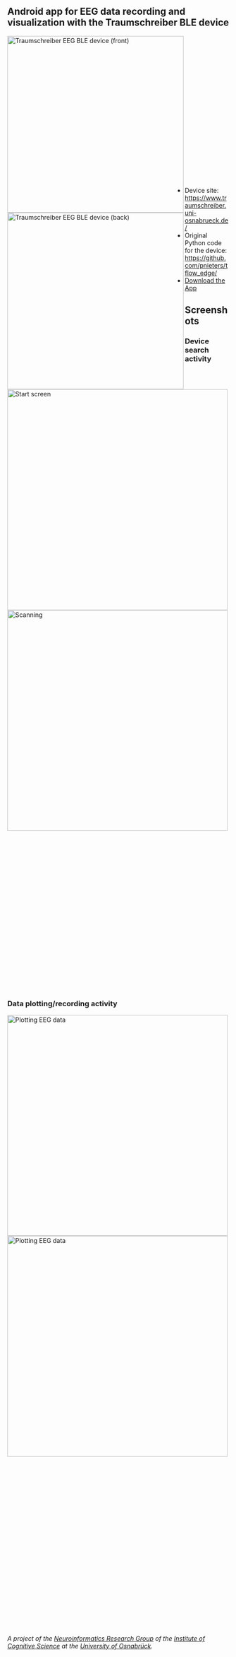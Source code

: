 ## Android app for EEG data recording and visualization with the Traumschreiber BLE device
<div><img title="Traumschreiber EEG BLE device (front)" align="left" src="https://raw.githubusercontent.com/mvidaldp/Traumschreiber-mobileEEG/master/screenshots/traumschreiber.jpg" alt="Traumschreiber EEG BLE device (front)" height="400">
<img title="Traumschreiber EEG BLE device (back)" align="left" src="https://raw.githubusercontent.com/mvidaldp/Traumschreiber-mobileEEG/master/screenshots/traumschreiber_back.jpg" alt="Traumschreiber EEG BLE device (back)" height="400">
</div><p>&nbsp</p><p>&nbsp</p><p>&nbsp</p><p>&nbsp</p><p>&nbsp</p><p>&nbsp</p><p>&nbsp</p><p>&nbsp</p><p>&nbsp</p><p>&nbsp</p><p>&nbsp</p>

- Device site: https://www.traumschreiber.uni-osnabrueck.de/
- Original Python code for the device: https://github.com/pnieters/tflow_edge/
- [Download the App](https://github.com/mvidaldp/Traumschreiber-mobileEEG/raw/master/app/build/outputs/apk/debug/app-debug.apk)

## Screenshots
### Device search activity
<div><img align="left" title="Start screen" src="https://raw.githubusercontent.com/mvidaldp/Traumschreiber-mobileEEG/master/screenshots/start.png" alt="Start screen" height="500">
<img align="left" title="Scanning" src="https://raw.githubusercontent.com/mvidaldp/Traumschreiber-mobileEEG/master/screenshots/scanning.png" alt="Scanning" height="500">
</div>
<p>&nbsp</p><p>&nbsp</p><p>&nbsp</p><p>&nbsp</p><p>&nbsp</p><p>&nbsp</p><p>&nbsp</p><p>&nbsp</p><p>&nbsp</p><p>&nbsp</p><p>&nbsp</p><p>&nbsp</p><p>&nbsp</p>

### Data plotting/recording activity

<div>
<img align="left" title="Plotting EEG data" src="https://raw.githubusercontent.com/mvidaldp/Traumschreiber-mobileEEG/master/screenshots/plotting0.png" alt="Plotting EEG data" height="500">
<img align="left" title="Plotting EEG data" src="https://raw.githubusercontent.com/mvidaldp/Traumschreiber-mobileEEG/master/screenshots/plotting1.png" alt="Plotting EEG data" height="500">
</div>
<p>&nbsp</p><p>&nbsp</p><p>&nbsp</p><p>&nbsp</p><p>&nbsp</p><p>&nbsp</p><p>&nbsp</p><p>&nbsp</p><p>&nbsp</p><p>&nbsp</p><p>&nbsp</p><p>&nbsp</p><p>&nbsp</p>

*A project of the [Neuroinformatics Research Group](https://www.ikw.uni-osnabrueck.de/en/research_groups/neuroinformatics/overview.html) of the [Institute of Cognitive Science](https://www.ikw.uni-osnabrueck.de/en/home.html) at the [University of Osnabrück](https://www.uni-osnabrueck.de/en/home.html).*
